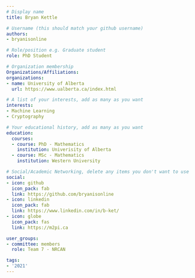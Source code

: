 ```yaml
---
# Display name
title: Bryan Kettle

# Username (this should match your github username)
authors:
- bryanisonline

# Role/position e.g. Graduate student
role: PhD Student

# Organization membership
Organizations/Affiliations:
organizations:
- name: University of Alberta
  url: https://www.ualberta.ca/index.html

# A list of your interests, add as many as you want
interests:
- Machine Learning
- Cryptography

# Your educational history, add as many as you want
education:
  courses:
  - course: PhD - Mathematics
    institution: Univerisity of Alberta
  - course: MSc - Mathematics
    institution: Western University

# Social/Academic Networking, delete any items you don't want to use
social:
- icon: github
  icon_pack: fab
  link: https://github.com/bryanisonline
- icon: linkedin
  icon_pack: fab
  link: https://www.linkedin.com/in/b-ket/
- icon: globe
  icon_pack: fas
  link: https://m2pi.ca

user_groups:
- committee: members
  role: Team 7 - NRCAN

tags:
- '2021'
---
```



